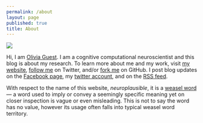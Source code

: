 ```yaml
---
permalink: /about
layout: page
published: true
title: About
---
```


<div class="float-right figure">
    <img src="{{ site.baseurl }}/img/C3qqoANXUAAnxP_.jpg" />
</div>

Hi, I am [Olivia Guest](http://oliviaguest.com). I am a cognitive computational neuroscientist and this blog is about my research.
To learn more about me and my work, visit [my website](http://oliviaguest.com), [follow me](http://twitter.com/o_guest) on Twitter, and/or [fork me](http://github.com/oliviaguest) on GitHub.
I post blog updates on the [Facebook page](http://facebook.com/neuroplausible), my [twitter account](http://twitter.com/o_guest), and on the [RSS feed](http://neuroplausible.com/feed.xml).


With respect to the name of this website, *neuroplausible*, it is a [weasel word](https://en.wikipedia.org/wiki/Weasel_word) — a word used to imply or convey a seemingly specific meaning yet on closer inspection is vague or even misleading.
This is not to say the word has no value, however its usage often falls into typical weasel word territory.

<div class="clearfix">
</div>
